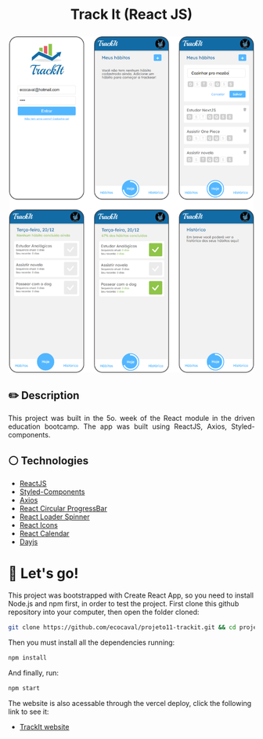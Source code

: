 # <p align = "center">Track It (React JS)</p>

<p align = "center"><img style="width:500px" src="./src/assets/images/readMe.png"/></p>

## ✏️ Description
<p align="justify" >This project was built in the 5o. week of the React module in the driven education bootcamp. The app was built using ReactJS, Axios, Styled-components.</p>

## :white_circle: Technologies

- [ReactJS](https://reactjs.org/)
- [Styled-Components](https://styled-components.com/)
- [Axios](https://axios-http.com/docs/intro)
- [React Circular ProgressBar](https://www.npmjs.com/package/react-circular-progressbar)
- [React Loader Spinner](https://mhnpd.github.io/react-loader-spinner/)
- [React Icons](https://react-icons.github.io/react-icons/)
- [React Calendar](https://www.npmjs.com/package/react-calendar)
- [Dayjs](https://day.js.org/)

# 🏁 Let's go!

This project was bootstrapped with Create React App, so you need to install Node.js and npm first, in order to test the project. First clone this github repository into your computer, then open the folder cloned:

```bash
git clone https://github.com/ecocaval/projeto11-trackit.git && cd projeto11-trackit
```

Then you must install all the dependencies running:

```bash
npm install
```

And finally, run:

```bash
npm start
```

The website is also acessable through the vercel deploy, click the following link to see it: 

- [TrackIt website](https://projeto11-trackit-dun.vercel.app/)
